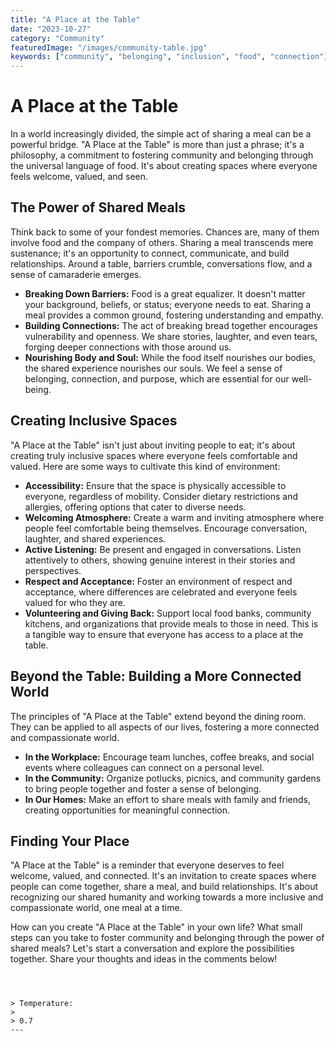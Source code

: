 ```yaml
---
title: "A Place at the Table"
date: "2023-10-27"
category: "Community"
featuredImage: "/images/community-table.jpg"
keywords: ["community", "belonging", "inclusion", "food", "connection"]
---
```


# A Place at the Table

In a world increasingly divided, the simple act of sharing a meal can be a powerful bridge. "A Place at the Table" is more than just a phrase; it's a philosophy, a commitment to fostering community and belonging through the universal language of food. It's about creating spaces where everyone feels welcome, valued, and seen.

## The Power of Shared Meals

Think back to some of your fondest memories. Chances are, many of them involve food and the company of others. Sharing a meal transcends mere sustenance; it's an opportunity to connect, communicate, and build relationships. Around a table, barriers crumble, conversations flow, and a sense of camaraderie emerges.

- **Breaking Down Barriers:** Food is a great equalizer. It doesn't matter your background, beliefs, or status; everyone needs to eat. Sharing a meal provides a common ground, fostering understanding and empathy.
- **Building Connections:** The act of breaking bread together encourages vulnerability and openness. We share stories, laughter, and even tears, forging deeper connections with those around us.
- **Nourishing Body and Soul:** While the food itself nourishes our bodies, the shared experience nourishes our souls. We feel a sense of belonging, connection, and purpose, which are essential for our well-being.

## Creating Inclusive Spaces

"A Place at the Table" isn't just about inviting people to eat; it's about creating truly inclusive spaces where everyone feels comfortable and valued. Here are some ways to cultivate this kind of environment:

- **Accessibility:** Ensure that the space is physically accessible to everyone, regardless of mobility. Consider dietary restrictions and allergies, offering options that cater to diverse needs.
- **Welcoming Atmosphere:** Create a warm and inviting atmosphere where people feel comfortable being themselves. Encourage conversation, laughter, and shared experiences.
- **Active Listening:** Be present and engaged in conversations. Listen attentively to others, showing genuine interest in their stories and perspectives.
- **Respect and Acceptance:** Foster an environment of respect and acceptance, where differences are celebrated and everyone feels valued for who they are.
- **Volunteering and Giving Back:** Support local food banks, community kitchens, and organizations that provide meals to those in need. This is a tangible way to ensure that everyone has access to a place at the table.

## Beyond the Table: Building a More Connected World

The principles of "A Place at the Table" extend beyond the dining room. They can be applied to all aspects of our lives, fostering a more connected and compassionate world.

- **In the Workplace:** Encourage team lunches, coffee breaks, and social events where colleagues can connect on a personal level.
- **In the Community:** Organize potlucks, picnics, and community gardens to bring people together and foster a sense of belonging.
- **In Our Homes:** Make an effort to share meals with family and friends, creating opportunities for meaningful connection.

## Finding Your Place

"A Place at the Table" is a reminder that everyone deserves to feel welcome, valued, and connected. It's an invitation to create spaces where people can come together, share a meal, and build relationships. It's about recognizing our shared humanity and working towards a more inclusive and compassionate world, one meal at a time.

How can you create "A Place at the Table" in your own life? What small steps can you take to foster community and belonging through the power of shared meals? Let's start a conversation and explore the possibilities together. Share your thoughts and ideas in the comments below!

```



> Temperature:
>
> 0.7
---

```
